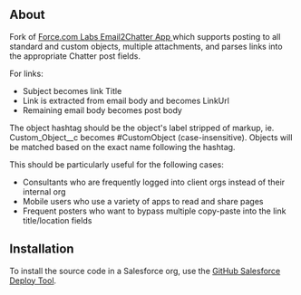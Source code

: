 About
-----

Fork of [Force.com Labs Email2Chatter App ](http://appexchange.salesforce.com/listingDetail?listingId=a0N30000003GKAOEA4) which supports posting to all standard and custom objects, multiple attachments, and parses links into the appropriate Chatter post fields. 

For links:

- Subject becomes link Title
- Link is extracted from email body and becomes LinkUrl
- Remaining email body becomes post body 

The object hashtag should be the object's label stripped of markup, ie. Custom_Object__c becomes #CustomObject (case-insensitive). Objects will be matched based on the exact name following the hashtag.

This should be particularly useful for the following cases:

- Consultants who are frequently logged into client orgs instead of their internal org
- Mobile users who use a variety of apps to read and share pages
- Frequent posters who want to bypass multiple copy-paste into the link title/location fields  

Installation
------------
 
To install the source code in a Salesforce org, use the [GitHub Salesforce Deploy Tool](https://githubsfdeploy.herokuapp.com/?owner=mbotos&repo=Email2Chatter).
